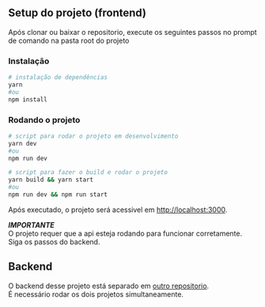 ## Setup do projeto (frontend)

Após clonar ou baixar o repositorio, execute os seguintes passos no prompt de comando na pasta root do projeto

### Instalação

```bash
# instalação de dependências
yarn
#ou
npm install
```

### Rodando o projeto

```bash
# script para rodar o projeto em desenvolvimento 
yarn dev
#ou
npm run dev

# script para fazer o build e rodar o projeto
yarn build && yarn start
#ou
npm run dev && npm run start

```

Após executado, o projeto será acessivel em [http://localhost:3000](http://localhost:3000).

***IMPORTANTE*** <br/> 
O projeto requer que a api esteja rodando para funcionar corretamente. Siga os passos do backend.

## Backend

O backend desse projeto está separado em [outro repositorio](https://github.com/LeFelps/scarf-faq-backend). <br/>
É necessário rodar os dois projetos simultaneamente.
